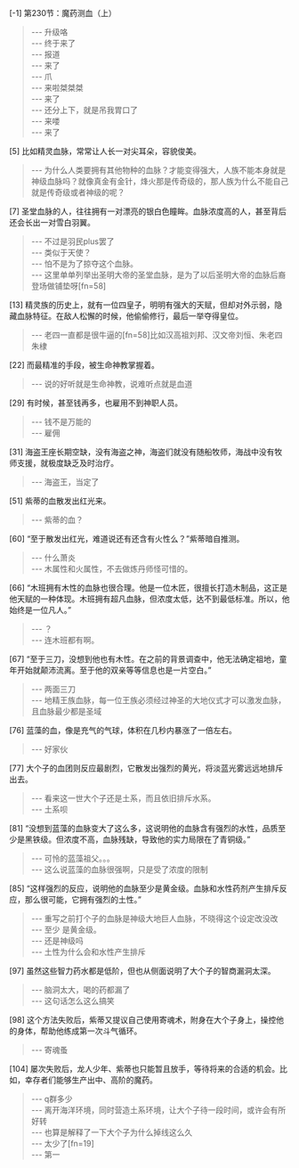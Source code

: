 
[-1] 第230节：魔药测血（上）
>--- 升级咯<br>
>--- 终于来了<br>
>--- 报道<br>
>--- 来了<br>
>--- 爪<br>
>--- 来啦桀桀桀<br>
>--- 来了<br>
>--- 还分上下，就是吊我胃口了<br>
>--- 来喽<br>
>--- 来了<br>

[5] 比如精灵血脉，常常让人长一对尖耳朵，容貌俊美。
>--- 为什么人类要拥有其他物种的血脉？才能变得强大，人族不能本身就是神级血脉吗？就像真金有金针，烽火那是传奇级的，那人族为什么不能自己就是传奇级或者神级的呢？<br>

[7] 圣堂血脉的人，往往拥有一对漂亮的银白色瞳眸。血脉浓度高的人，甚至背后还会长出一对雪白羽翼。
>--- 不过是羽民plus罢了<br>
>--- 类似于天使？<br>
>--- 怕不是为了掠夺这个血脉。<br>
>--- 这里单单列举出圣明大帝的圣堂血脉，是为了以后圣明大帝的血脉后裔登场做铺垫呀[fn=58]<br>

[13] 精灵族的历史上，就有一位四皇子，明明有强大的天赋，但却对外示弱，隐藏血脉特征。在敌人松懈的时候，他偷偷修行，最后一举夺得皇位。
>--- 老四一直都是很牛逼的[fn=58]比如汉高祖刘邦、汉文帝刘恒、朱老四朱棣<br>

[22] 而最精准的手段，被生命神教掌握着。
>--- 说的好听就是生命神教，说难听点就是血道<br>

[29] 有时候，甚至钱再多，也雇用不到神职人员。
>--- 钱不是万能的<br>
>--- 雇佣<br>

[31] 海盗王座长期空缺，没有海盗之神，海盗们就没有随船牧师，海战中没有牧师支援，就极度缺乏及时治疗。
>--- 海盗王，当定了<br>

[51] 紫蒂的血散发出红光来。
>--- 紫蒂的血？<br>

[60] “至于散发出红光，难道说还有还含有火性么？”紫蒂暗自推测。
>--- 什么萧炎<br>
>--- 木属性和火属性，不去做炼丹师怪可惜的。<br>

[66] “木班拥有木性的血脉也很合理。他是一位木匠，很擅长打造木制品，这正是他天赋的一种体现。木班拥有超凡血脉，但浓度太低，达不到最低标准。所以，他始终是一位凡人。”
>--- ？<br>
>--- 连木班都有啊。<br>

[67] “至于三刀，没想到他也有木性。在之前的背景调查中，他无法确定祖地，童年开始就颠沛流离。至于他的双亲等等信息也是一片空白。”
>--- 两面三刀<br>
>--- 地精王族血脉，每一位王族必须经过神圣的大地仪式才可以激发血脉，且血脉最少都是圣域<br>

[76] 蓝藻的血，像是充气的气球，体积在几秒内暴涨了一倍左右。
>--- 好家伙<br>

[77] 大个子的血团则反应最剧烈，它散发出强烈的黄光，将淡蓝光雾远远地排斥出去。
>--- 看来这一世大个子还是土系，而且依旧排斥水系。<br>
>--- 土系呗<br>

[81] “没想到蓝藻的血脉变大了这么多，这说明他的血脉含有强烈的水性，品质至少是黑铁级。但浓度不高，血脉残缺，导致他的实力局限在了青铜级。”
>--- 可怜的蓝藻祖父。。。<br>
>--- 这么说蓝藻的血脉很强啊，只是受了浓度的限制<br>

[85] “这样强烈的反应，说明他的血脉至少是黄金级。血脉和水性药剂产生排斥反应，那么很可能，它拥有强烈的土性。”
>--- 重写之前打个子的血脉是神级大地巨人血脉，不晓得这个设定改没改<br>
>--- 至少  是黄金级。<br>
>--- 还是神级吗<br>
>--- 土性为什么会和水性产生排斥<br>

[97] 虽然这些智力药水都是低阶，但也从侧面说明了大个子的智商漏洞太深。
>--- 脑洞太大，喝的药都漏了<br>
>--- 这句话怎么这么搞笑<br>

[98] 这个方法失败后，紫蒂又提议自己使用寄魂术，附身在大个子身上，操控他的身体，帮助他练成第一次斗气循环。
>--- 寄魂蚤<br>

[104] 屡次失败后，龙人少年、紫蒂也只能暂且放手，等待将来的合适的机会。比如，幸存者们能够生产出中、高阶的魔药。
>--- q群多少<br>
>--- 离开海洋环境，同时营造土系环境，让大个子待一段时间，或许会有所好转<br>
>--- 也算是解释了一下大个子为什么掉线这么久<br>
>--- 太少了[fn=19]<br>
>--- 第一<br>
